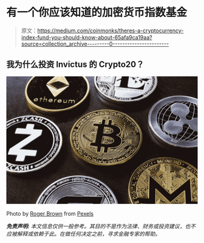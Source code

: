 # 有一个你应该知道的加密货币指数基金

> 原文：<https://medium.com/coinmonks/theres-a-cryptocurrency-index-fund-you-should-know-about-65afa9ca19aa?source=collection_archive---------0----------------------->

## 我为什么投资 Invictus 的 Crypto20？

![](img/5d87fea661edd3832efcc74ac7e25332.png)

Photo by [Roger Brown](https://www.pexels.com/@roger-brown-3435524?utm_content=attributionCopyText&utm_medium=referral&utm_source=pexels) from [Pexels](https://www.pexels.com/photo/various-cryptocurrency-on-table-5126268/?utm_content=attributionCopyText&utm_medium=referral&utm_source=pexels)

***免责声明:*** *本文信息仅供一般参考。其目的不是作为法律、财务或投资建议，也不应被解释或依赖于此。在做任何决定之前，寻求金融专家的帮助。*